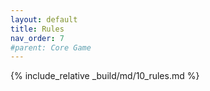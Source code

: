 ```yaml
---
layout: default
title: Rules
nav_order: 7
#parent: Core Game
---
```

{% include_relative _build/md/10_rules.md %}